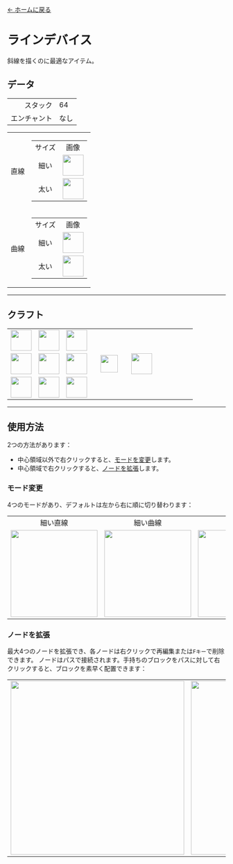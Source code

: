 [← ホームに戻る](../)
# ラインデバイス
斜線を描くのに最適なアイテム。

## データ
<table>
    <tr><td align="end">スタック</td><td>64</td></tr>
    <tr><td align="end">エンチャント</td><td>なし</td></tr>
</table>
<table>
    <tr>
        <td align="center">直線</td>
        <td>
            <table>
                <tr><td align="center">サイズ</td><td align="center">画像</td></tr>
                <tr><td align="center">細い</td><td><img src="https://i.imgur.com/hhI9h1R.png" height="48"/></td></tr>
                <tr><td align="center">太い</td><td><img src="https://i.imgur.com/SJBTnkG.png" height="48"/></td></tr>
            </table>
        </td>
    </tr>
    <tr>
        <td align="center">曲線</td>
        <td>
            <table>
                <tr><td align="center">サイズ</td><td align="center">画像</td></tr>
                <tr><td align="center">細い</td><td><img src="https://i.imgur.com/d3Qzrtq.png" height="48"/></td></tr>
                <tr><td align="center">太い</td><td><img src="https://i.imgur.com/PiWyIRO.png" height="48"/></td></tr>
            </table>
        </td>
    </tr>
</table>

---

## クラフト
<table>
    <tr><td><img src="https://i.imgur.com/FzeH8zW.png" width="48"/></td><td><img src="https://i.imgur.com/GkMJMSS.png" width="48"/></td><td><img src="https://i.imgur.com/FzeH8zW.png" width="48"/></td><td colspan="3"></td></tr>
    <tr><td><img src="https://i.imgur.com/GkMJMSS.png" width="48"/></td><td><img src="https://i.imgur.com/hhnlgTn.png" width="48"/></td><td><img src="https://i.imgur.com/GkMJMSS.png" width="48"/></td><td width="70" align="center"><img src="https://i.imgur.com/VE0KqIE.png" width="40"/></td><td><img src="https://i.imgur.com/hhI9h1R.png" width="48"/></td><td width="70"></td></tr>
    <tr><td><img src="https://i.imgur.com/FzeH8zW.png" width="48"/></td><td><img src="https://i.imgur.com/GkMJMSS.png" width="48"/></td><td><img src="https://i.imgur.com/FzeH8zW.png" width="48"/></td><td colspan="3"></td></tr>
</table>

---

## 使用方法
2つの方法があります：
- 中心領域以外で右クリックすると、[モードを変更](#モード変更)します。
- 中心領域で右クリックすると、[ノードを拡張](#ノードを拡張)します。

### モード変更
4つのモードがあり、デフォルトは左から右に順に切り替わります：
<table>
    <tr>
        <td align="center">細い直線</td>
        <td align="center">細い曲線</td>
        <td align="center">太い直線</td>
        <td align="center">太い曲線</td>
    </tr>
    <tr>
        <td><img src="https://i.imgur.com/nZBnJ5V.png" width="200"/></td>
        <td><img src="https://i.imgur.com/vY8uPDN.png" width="200"/></td>
        <td><img src="https://i.imgur.com/e39eLW7.png" width="200"/></td>
        <td><img src="https://i.imgur.com/tHV19LF.png" width="200"/></td>
    </tr>
</table>

### ノードを拡張
最大4つのノードを拡張でき、各ノードは右クリックで再編集または`Fキー`で削除できます。
ノードはパスで接続されます。手持ちのブロックをパスに対して右クリックすると、ブロックを素早く配置できます：
<table>
    <tr><td><img src="https://i.imgur.com/tHV19LF.png" width="400"/></td><td><img src="https://i.imgur.com/IT7G4E9.png" width="400"/></td></tr>
</table>
